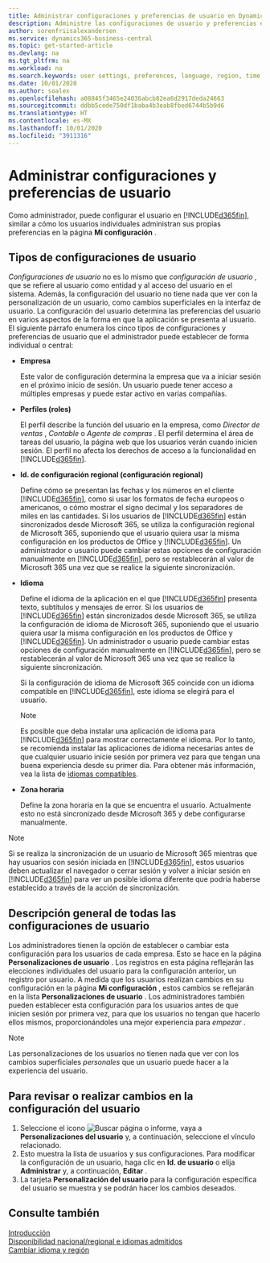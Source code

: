 ```yaml
---
title: Administrar configuraciones y preferencias de usuario en Dynamics 365 Business Central
description: Administre las configuraciones de usuario y preferencias en Dynamics 365 Business Central.
author: sorenfriisalexandersen
ms.service: dynamics365-business-central
ms.topic: get-started-article
ms.devlang: na
ms.tgt_pltfrm: na
ms.workload: na
ms.search.keywords: user settings, preferences, language, region, time zone, regional settings
ms.date: 10/01/2020
ms.author: soalex
ms.openlocfilehash: a08845f3465e24036abcb82ea6d2917deda24663
ms.sourcegitcommit: ddbb5cede750df1baba4b3eab8fbed6744b5b9d6
ms.translationtype: HT
ms.contentlocale: es-MX
ms.lasthandoff: 10/01/2020
ms.locfileid: "3911316"
---
```

# <a name="manage-user-settings-and-preferences"></a>Administrar configuraciones y preferencias de usuario

Como administrador, puede configurar el usuario en [!INCLUDE[d365fin](includes/d365fin_md.md)], similar a cómo los usuarios individuales administran sus propias preferencias en la página **Mi configuración** .  

## <a name="types-of-user-settings"></a>Tipos de configuraciones de usuario

*Configuraciones de usuario* no es lo mismo que *configuración de usuario* , que se refiere al usuario como entidad y al acceso del usuario en el sistema. Además, la configuración del usuario no tiene nada que ver con la personalización de un usuario, como cambios superficiales en la interfaz de usuario. La configuración del usuario determina las preferencias del usuario en varios aspectos de la forma en que la aplicación se presenta al usuario. El siguiente párrafo enumera los cinco tipos de configuraciones y preferencias de usuario que el administrador puede establecer de forma individual o central:

- **Empresa**  

  Este valor de configuración determina la empresa que va a iniciar sesión en el próximo inicio de sesión. Un usuario puede tener acceso a múltiples empresas y puede estar activo en varias compañías.

- **Perfiles (roles)**  

  El perfil describe la función del usuario en la empresa, como *Director de ventas* , *Contable* o *Agente de compras* . El perfil determina el área de tareas del usuario, la página web que los usuarios verán cuando inicien sesión. El perfil no afecta los derechos de acceso a la funcionalidad en [!INCLUDE[d365fin](includes/d365fin_md.md)].  

- **Id. de configuración regional (configuración regional)**  

  Define cómo se presentan las fechas y los números en el cliente [!INCLUDE[d365fin](includes/d365fin_md.md)], como si usar los formatos de fecha europeos o americanos, o cómo mostrar el signo decimal y los separadores de miles en las cantidades. Si los usuarios de [!INCLUDE[d365fin](includes/d365fin_md.md)] están sincronizados desde Microsoft 365, se utiliza la configuración regional de Microsoft 365, suponiendo que el usuario quiera usar la misma configuración en los productos de Office y [!INCLUDE[d365fin](includes/d365fin_md.md)]. Un administrador o usuario puede cambiar estas opciones de configuración manualmente en [!INCLUDE[d365fin](includes/d365fin_md.md)], pero se restablecerán al valor de Microsoft 365 una vez que se realice la siguiente sincronización.

- **Idioma**  

  Define el idioma de la aplicación en el que [!INCLUDE[d365fin](includes/d365fin_md.md)] presenta texto, subtítulos y mensajes de error. Si los usuarios de [!INCLUDE[d365fin](includes/d365fin_md.md)] están sincronizados desde Microsoft 365, se utiliza la configuración de idioma de Microsoft 365, suponiendo que el usuario quiera usar la misma configuración en los productos de Office y [!INCLUDE[d365fin](includes/d365fin_md.md)]. Un administrador o usuario puede cambiar estas opciones de configuración manualmente en [!INCLUDE[d365fin](includes/d365fin_md.md)], pero se restablecerán al valor de Microsoft 365 una vez que se realice la siguiente sincronización.

  Si la configuración de idioma de Microsoft 365 coincide con un idioma compatible en [!INCLUDE[d365fin](includes/d365fin_md.md)], este idioma se elegirá para el usuario.  

  > [!NOTE]
  > Es posible que deba instalar una aplicación de idioma para [!INCLUDE[d365fin](includes/d365fin_md.md)] para mostrar correctamente el idioma. Por lo tanto, se recomienda instalar las aplicaciones de idioma necesarias antes de que cualquier usuario inicie sesión por primera vez para que tengan una buena experiencia desde su primer día. Para obtener más información, vea la lista de [idiomas compatibles](/dynamics365/business-central/dev-itpro/compliance/apptest-countries-and-translations).  
  
- **Zona horaria**  

  Define la zona horaria en la que se encuentra el usuario. Actualmente esto no está sincronizado desde Microsoft 365 y debe configurarse manualmente.  

> [!NOTE]
> Si se realiza la sincronización de un usuario de Microsoft 365 mientras que hay usuarios con sesión iniciada en [!INCLUDE[d365fin](includes/d365fin_md.md)], estos usuarios deben actualizar el navegador o cerrar sesión y volver a iniciar sesión en [!INCLUDE[d365fin](includes/d365fin_md.md)] para ver un posible idioma diferente que podría haberse establecido a través de la acción de sincronización.

## <a name="overview-of-all-user-settings"></a>Descripción general de todas las configuraciones de usuario

Los administradores tienen la opción de establecer o cambiar esta configuración para los usuarios de cada empresa. Esto se hace en la página **Personalizaciones de usuario** . Los registros en esta página reflejarán las elecciones individuales del usuario para la configuración anterior, un registro por usuario. A medida que los usuarios realizan cambios en su configuración en la página **Mi configuración** , estos cambios se reflejarán en la lista **Personalizaciones de usuario** . Los administradores también pueden establecer esta configuración para los usuarios antes de que inicien sesión por primera vez, para que los usuarios no tengan que hacerlo ellos mismos, proporcionándoles una mejor experiencia para *empezar* .

> [!NOTE]
> Las personalizaciones de los usuarios no tienen nada que ver con los cambios superficiales *personales* que un usuario puede hacer a la experiencia del usuario.

## <a name="to-review-or-make-changes-to-user-settings"></a>Para revisar o realizar cambios en la configuración del usuario

1. Seleccione el icono ![Buscar página o informe](media/ui-search/search_small.png "Icono de Buscar por página o informe"), vaya a **Personalizaciones del usuario** y, a continuación, seleccione el vínculo relacionado.
2. Esto muestra la lista de usuarios y sus configuraciones. Para modificar la configuración de un usuario, haga clic en **Id. de usuario** o elija **Administrar** y, a continuación, **Editar** .
3. La tarjeta **Personalización del usuario** para la configuración específica del usuario se muestra y se podrán hacer los cambios deseados.  

## <a name="see-also"></a>Consulte también

[Introducción](product-get-started.md)  
[Disponibilidad nacional/regional e idiomas admitidos](/dynamics365/business-central/dev-itpro/compliance/apptest-countries-and-translations)  
[Cambiar idioma y región](about-locale-language.md)  
